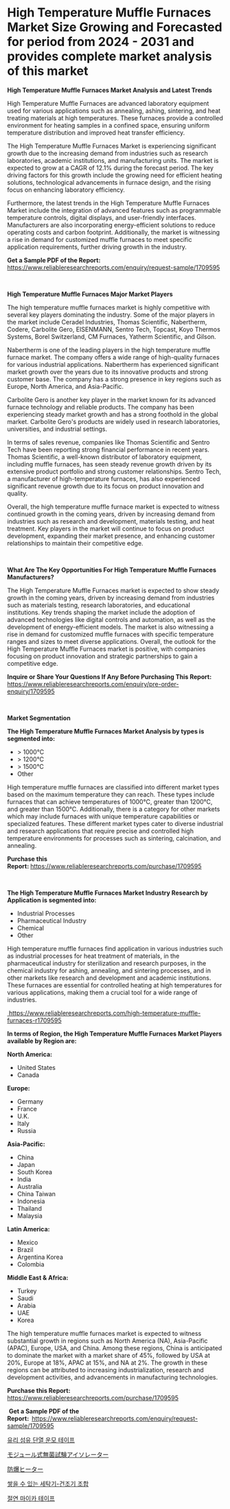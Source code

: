 <p><h1>High Temperature Muffle Furnaces Market Size Growing and Forecasted for period from 2024 - 2031 and provides complete market analysis of this market</h1></p><p><strong>High Temperature Muffle Furnaces Market Analysis and Latest Trends</strong></p>
<p><p>High Temperature Muffle Furnaces are advanced laboratory equipment used for various applications such as annealing, ashing, sintering, and heat treating materials at high temperatures. These furnaces provide a controlled environment for heating samples in a confined space, ensuring uniform temperature distribution and improved heat transfer efficiency.</p><p>The High Temperature Muffle Furnaces Market is experiencing significant growth due to the increasing demand from industries such as research laboratories, academic institutions, and manufacturing units. The market is expected to grow at a CAGR of 12.1% during the forecast period. The key driving factors for this growth include the growing need for efficient heating solutions, technological advancements in furnace design, and the rising focus on enhancing laboratory efficiency.</p><p>Furthermore, the latest trends in the High Temperature Muffle Furnaces Market include the integration of advanced features such as programmable temperature controls, digital displays, and user-friendly interfaces. Manufacturers are also incorporating energy-efficient solutions to reduce operating costs and carbon footprint. Additionally, the market is witnessing a rise in demand for customized muffle furnaces to meet specific application requirements, further driving growth in the industry.</p></p>
<p><strong>Get a Sample PDF of the Report:&nbsp;</strong> <a href="https://www.reliableresearchreports.com/enquiry/request-sample/1709595">https://www.reliableresearchreports.com/enquiry/request-sample/1709595</a></p>
<p>&nbsp;</p>
<p><strong>High Temperature Muffle Furnaces Major Market Players</strong></p>
<p><p>The high temperature muffle furnaces market is highly competitive with several key players dominating the industry. Some of the major players in the market include Ceradel Industries, Thomas Scientific, Nabertherm, Codere, Carbolite Gero, EISENMANN, Sentro Tech, Topcast, Koyo Thermos Systems, Borel Switzerland, CM Furnaces, Yatherm Scientific, and Gilson.</p><p>Nabertherm is one of the leading players in the high temperature muffle furnace market. The company offers a wide range of high-quality furnaces for various industrial applications. Nabertherm has experienced significant market growth over the years due to its innovative products and strong customer base. The company has a strong presence in key regions such as Europe, North America, and Asia-Pacific.</p><p>Carbolite Gero is another key player in the market known for its advanced furnace technology and reliable products. The company has been experiencing steady market growth and has a strong foothold in the global market. Carbolite Gero's products are widely used in research laboratories, universities, and industrial settings.</p><p>In terms of sales revenue, companies like Thomas Scientific and Sentro Tech have been reporting strong financial performance in recent years. Thomas Scientific, a well-known distributor of laboratory equipment, including muffle furnaces, has seen steady revenue growth driven by its extensive product portfolio and strong customer relationships. Sentro Tech, a manufacturer of high-temperature furnaces, has also experienced significant revenue growth due to its focus on product innovation and quality.</p><p>Overall, the high temperature muffle furnace market is expected to witness continued growth in the coming years, driven by increasing demand from industries such as research and development, materials testing, and heat treatment. Key players in the market will continue to focus on product development, expanding their market presence, and enhancing customer relationships to maintain their competitive edge.</p></p>
<p>&nbsp;</p>
<p><strong>What Are The Key Opportunities For High Temperature Muffle Furnaces Manufacturers?</strong></p>
<p><p>The High Temperature Muffle Furnaces market is expected to show steady growth in the coming years, driven by increasing demand from industries such as materials testing, research laboratories, and educational institutions. Key trends shaping the market include the adoption of advanced technologies like digital controls and automation, as well as the development of energy-efficient models. The market is also witnessing a rise in demand for customized muffle furnaces with specific temperature ranges and sizes to meet diverse applications. Overall, the outlook for the High Temperature Muffle Furnaces market is positive, with companies focusing on product innovation and strategic partnerships to gain a competitive edge.</p></p>
<p><strong>Inquire or Share Your Questions If Any Before Purchasing This Report:</strong> <a href="https://www.reliableresearchreports.com/enquiry/pre-order-enquiry/1709595">https://www.reliableresearchreports.com/enquiry/pre-order-enquiry/1709595</a></p>
<p>&nbsp;</p>
<p><strong>Market Segmentation</strong></p>
<p><strong>The High Temperature Muffle Furnaces Market Analysis by types is segmented into:</strong></p>
<p><ul><li>> 1000℃</li><li>> 1200℃</li><li>> 1500℃</li><li>Other</li></ul></p>
<p><p>High temperature muffle furnaces are classified into different market types based on the maximum temperature they can reach. These types include furnaces that can achieve temperatures of 1000℃, greater than 1200℃, and greater than 1500℃. Additionally, there is a category for other markets which may include furnaces with unique temperature capabilities or specialized features. These different market types cater to diverse industrial and research applications that require precise and controlled high temperature environments for processes such as sintering, calcination, and annealing.</p></p>
<p><strong>Purchase this Report:&nbsp;</strong><a href="https://www.reliableresearchreports.com/purchase/1709595">https://www.reliableresearchreports.com/purchase/1709595</a></p>
<p>&nbsp;</p>
<p><strong>The High Temperature Muffle Furnaces Market Industry Research by Application is segmented into:</strong></p>
<p><ul><li>Industrial Processes</li><li>Pharmaceutical Industry</li><li>Chemical</li><li>Other</li></ul></p>
<p><p>High temperature muffle furnaces find application in various industries such as industrial processes for heat treatment of materials, in the pharmaceutical industry for sterilization and research purposes, in the chemical industry for ashing, annealing, and sintering processes, and in other markets like research and development and academic institutions. These furnaces are essential for controlled heating at high temperatures for various applications, making them a crucial tool for a wide range of industries.</p></p>
<p><a href="https://www.reliableresearchreports.com/high-temperature-muffle-furnaces-r1709595">&nbsp;https://www.reliableresearchreports.com/high-temperature-muffle-furnaces-r1709595</a></p>
<p><strong>In terms of Region, the High Temperature Muffle Furnaces Market Players available by Region are:</strong></p>
<p>
    <p> <strong> North America: </strong>
        <ul>
            <li>United States</li>
            <li>Canada</li>
        </ul>
        </p> 
    <p> <strong> Europe: </strong>
        <ul>
            <li>Germany</li>
            <li>France</li>
            <li>U.K.</li>
            <li>Italy</li>
            <li>Russia</li>
        </ul>
        </p> 
    <p> <strong> Asia-Pacific: </strong>
        <ul>
            <li>China</li>
            <li>Japan</li>
            <li>South Korea</li>
            <li>India</li>
            <li>Australia</li>
            <li>China Taiwan</li>
            <li>Indonesia</li>
            <li>Thailand</li>
            <li>Malaysia</li>
        </ul>
        </p> 
    <p> <strong> Latin America: </strong>
        <ul>
            <li>Mexico</li>
            <li>Brazil</li>
            <li>Argentina Korea</li>
            <li>Colombia</li>
        </ul>
        </p> 
    <p> <strong> Middle East & Africa: </strong>
        <ul>
            <li>Turkey</li>
            <li>Saudi</li>
            <li>Arabia</li>
            <li>UAE</li>
            <li>Korea</li>
        </ul>
    </p>
    </p>
<p><p>The high temperature muffle furnaces market is expected to witness substantial growth in regions such as North America (NA), Asia-Pacific (APAC), Europe, USA, and China. Among these regions, China is anticipated to dominate the market with a market share of 45%, followed by USA at 20%, Europe at 18%, APAC at 15%, and NA at 2%. The growth in these regions can be attributed to increasing industrialization, research and development activities, and advancements in manufacturing technologies.</p></p>
<p><strong>Purchase this Report: </strong><a href="https://www.reliableresearchreports.com/purchase/1709595">https://www.reliableresearchreports.com/purchase/1709595</a></p>
<p>&nbsp;<strong>Get a Sample PDF of the Report:&nbsp;&nbsp;</strong><a href="https://www.reliableresearchreports.com/enquiry/request-sample/1709595">https://www.reliableresearchreports.com/enquiry/request-sample/1709595</a></p>
<p><strong></strong></p>
<p><p><a href="https://github.com/vss5505pa7z1p/Market-Research-Report-List-2/blob/main/1857523110138.md">유리 섬유 단열 운모 테이프</a></p><p><a href="https://github.com/TysonKub/Market-Research-Report-List-1/blob/main/2917719126003.md">モジュール式無菌試験アイソレーター</a></p><p><a href="https://medium.com/@reannakling/%E7%88%86%E7%99%BA%E9%98%B2%E6%AD%A2%E3%83%92%E3%83%BC%E3%82%BF%E3%83%BC%E5%B8%82%E5%A0%B4-%E3%82%BF%E3%82%A4%E3%83%97-%E3%82%A2%E3%83%97%E3%83%AA%E3%82%B1%E3%83%BC%E3%82%B7%E3%83%A7%E3%83%B3-%E5%9C%B0%E7%90%86%E3%81%AB%E3%82%88%E3%82%8B%E5%8C%85%E6%8B%AC%E7%9A%84%E3%81%AA%E8%A9%95%E4%BE%A1-310960d2bef6">防爆ヒーター</a></p><p><a href="https://medium.com/@raymondietrich7892023/%EC%8A%A4%ED%83%9D%ED%98%95-%EC%84%B8%ED%83%81%EA%B8%B0-%EA%B1%B4%EC%A1%B0%EA%B8%B0-%EA%B2%B0%ED%95%A9%EA%B8%B0-%EC%8B%9C%EC%9E%A5-%ED%86%B5%EC%B0%B0-%EC%8B%9C%EC%9E%A5-%EB%8F%99%ED%96%A5-%EC%84%B1%EC%9E%A5-2024%EB%85%84%EB%B6%80%ED%84%B0-2031%EB%85%84%EA%B9%8C%EC%A7%80-%EC%98%88%EC%B8%A1-a198bb0655fe">쌓을 수 있는 세탁기-건조기 조합</a></p><p><a href="https://github.com/konokaryan/Market-Research-Report-List-1/blob/main/1454851110137.md">절연 마이카 테이프</a></p></p>